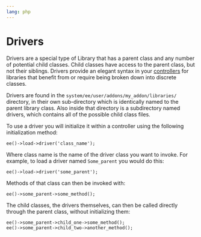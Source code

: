 ```yaml
---
lang: php
---
```


<!--
    This source file is part of the open source project
    ExpressionEngine User Guide (https://github.com/ExpressionEngine/ExpressionEngine-User-Guide)

    @link      https://expressionengine.com/
    @copyright Copyright (c) 2003-2020, Packet Tide, LLC (https://ellislab.com)
    @license   https://expressionengine.com/license Licensed under Apache License, Version 2.0
-->

# Drivers

Drivers are a special type of Library that has a parent class and any number of potential child classes. Child classes have access to the parent class, but not their siblings. Drivers provide an elegant syntax in your [controllers](development/legacy/controllers.md) for libraries that benefit from or require being broken down into discrete classes.

Drivers are found in the `system/ee/user/addons/my_addon/libraries/` directory, in their own sub-directory which is identically named to the parent library class. Also inside that directory is a subdirectory named drivers, which contains all of the possible child class files.

To use a driver you will initialize it within a controller using the following initialization method:

    ee()->load->driver('class_name');

Where class name is the name of the driver class you want to invoke. For example, to load a driver named `Some_parent` you would do this:

    ee()->load->driver('some_parent');

Methods of that class can then be invoked with:

    ee()->some_parent->some_method();

The child classes, the drivers themselves, can then be called directly through the parent class, without initializing them:

    ee()->some_parent->child_one->some_method();
    ee()->some_parent->child_two->another_method();

